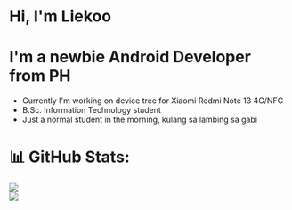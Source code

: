 # Hi, I'm Liekoo

# I'm a newbie Android Developer from PH

- Currently I'm working on device tree for Xiaomi Redmi Note 13 4G/NFC
- B.Sc. Information Technology student
- Just a normal student in the morning, kulang sa lambing sa gabi

# 📊 GitHub Stats:
 
<!--[![Liekoo  github stats](https://github-readme-stats.vercel.app/api?username=Liekoo&theme=dark&hide_border=false)](https://github.com/Liekoo) -->

![](https://github-readme-stats.vercel.app/api?username=Liekoo&theme=dark&hide_border=false&include_all_commits=false&count_private=false)[](https://github-readme-streak-stats.herokuapp.com/?user=Liekoo&theme=dark&hide_border=false)<br/>
![](https://github-readme-stats.vercel.app/api/top-langs/?username=Liekoo&theme=dark&hide_border=false&include_all_commits=false&count_private=false&layout=compact)

<!---
 Pagod nako pls lang
--->

